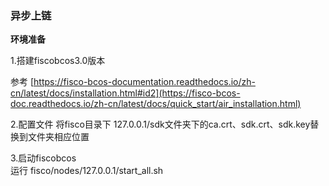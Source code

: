 ### 异步上链

**环境准备**
  
1.搭建fiscobcos3.0版本

参考 [https://fisco-bcos-documentation.readthedocs.io/zh-cn/latest/docs/installation.html#id2](https://fisco-bcos-doc.readthedocs.io/zh-cn/latest/docs/quick_start/air_installation.html)

2.配置文件
将fisco目录下 127.0.0.1/sdk文件夹下的ca.crt、sdk.crt、sdk.key替换到文件夹相应位置

3.启动fiscobcos  
运行 fisco/nodes/127.0.0.1/start_all.sh  